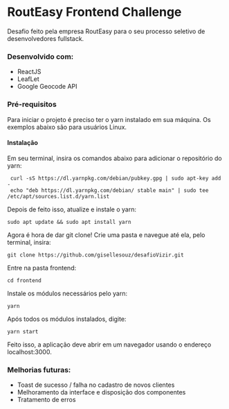 # RoutEasy Frontend Challenge

Desafio feito pela empresa RoutEasy para o seu processo seletivo de desenvolvedores fullstack.

### Desenvolvido com:

- ReactJS
- LeafLet
- Google Geocode API

### Pré-requisitos

Para iniciar o projeto é preciso ter o yarn instalado em sua máquina.
Os exemplos abaixo são para usuários Linux.

#### Instalação

Em seu terminal, insira os comandos abaixo para adicionar o repositório do yarn:

```
 curl -sS https://dl.yarnpkg.com/debian/pubkey.gpg | sudo apt-key add -
 echo "deb https://dl.yarnpkg.com/debian/ stable main" | sudo tee /etc/apt/sources.list.d/yarn.list

```

Depois de feito isso, atualize e instale o yarn:

```
sudo apt update && sudo apt install yarn
```

Agora é hora de dar git clone!
Crie uma pasta e navegue até ela, pelo terminal, insira:

```
git clone https://github.com/gisellesouz/desafioVizir.git
```

Entre na pasta frontend:

```
cd frontend

```

Instale os módulos necessários pelo yarn:

```
yarn

```

Após todos os módulos instalados, digite:

```
yarn start

```

Feito isso, a aplicação deve abrir em um navegador usando o endereço localhost:3000.

### Melhorias futuras:

- Toast de sucesso / falha no cadastro de novos clientes
- Melhoramento da interface e disposição dos componentes
- Tratamento de erros
